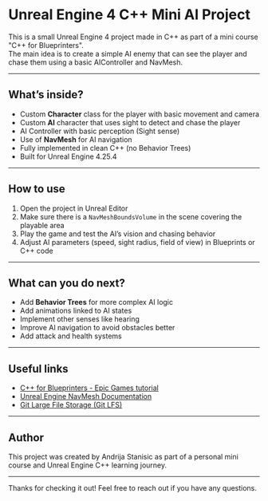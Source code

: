 # Unreal Engine 4 C++ Mini AI Project

This is a small Unreal Engine 4 project made in C++ as part of a mini course "C++ for Blueprinters".  
The main idea is to create a simple AI enemy that can see the player and chase them using a basic AIController and NavMesh.

---

## What’s inside?

- Custom **Character** class for the player with basic movement and camera  
- Custom **AI** character that uses sight to detect and chase the player  
- AI Controller with basic perception (Sight sense)  
- Use of **NavMesh** for AI navigation  
- Fully implemented in clean C++ (no Behavior Trees)  
- Built for Unreal Engine 4.25.4

---

## How to use

1. Open the project in Unreal Editor  
2. Make sure there is a `NavMeshBoundsVolume` in the scene covering the playable area  
3. Play the game and test the AI’s vision and chasing behavior  
4. Adjust AI parameters (speed, sight radius, field of view) in Blueprints or C++ code

---

## What can you do next?

- Add **Behavior Trees** for more complex AI logic  
- Add animations linked to AI states  
- Implement other senses like hearing  
- Improve AI navigation to avoid obstacles better  
- Add attack and health systems

---

## Useful links

- [C++ for Blueprinters - Epic Games tutorial](https://dev.epicgames.com/community/learning/tutorials/qO/c-for-blueprinters)  
- [Unreal Engine NavMesh Documentation](https://docs.unrealengine.com/4.27/en-US/InteractiveExperiences/Navigation/)  
- [Git Large File Storage (Git LFS)](https://git-lfs.github.com/)

---

## Author

This project was created by Andrija Stanisic as part of a personal mini course and Unreal Engine C++ learning journey.

---

Thanks for checking it out! Feel free to reach out if you have any questions.

